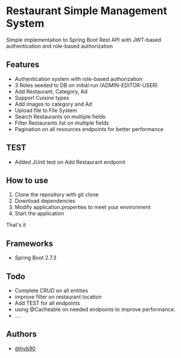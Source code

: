 
# Restaurant Simple Management System

Simple implementation to Spring Boot Rest API with JWT-based authentication and role-based authorization

## Features

* Authentication system with role-based authorization
* 3 Roles seeded to DB on initial run (ADMIN-EDITOR-USER)
* Add Restaurant, Category, Ad
* Support Cuisine types
* Add images to category and Ad
* Upload file to File System 
* Search Restaurants on multiple fields
* Filter Restaurants list on multiple fields
* Pagination on all resources endpoints for better performance

## TEST
* Added JUnit test on Add Restaurant endpoint

## How to use
1. Clone the repository with git clone
2. Download dependencies
3. Modify application.properties to meet your environment
4. Start the application

That's it

## Frameworks
* Spring Boot 2.7.3


## Todo
* Complete CRUD on all entities
* improve filter on restaurant location
* Add TEST for all endpoints
* using @Cacheable on needed endpoints to improve performance.
* ....

## Authors

- [@hyb90](https://github.com/hyb90)